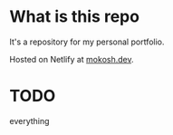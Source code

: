 # What is this repo

It's a repository for my personal portfolio.

Hosted on Netlify at [mokosh.dev](https://mokosh.dev/).

# TODO

everything
